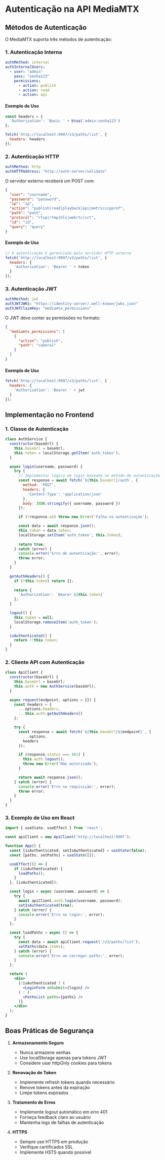 # Autenticação na API MediaMTX

## Métodos de Autenticação

O MediaMTX suporta três métodos de autenticação:

### 1. Autenticação Interna

```yaml
authMethod: internal
authInternalUsers:
  - user: "admin"
    pass: "senha123"
    permissions:
      - action: publish
      - action: read
      - action: api
```

#### Exemplo de Uso
```javascript
const headers = {
  'Authorization': 'Basic ' + btoa('admin:senha123')
};

fetch('http://localhost:9997/v3/paths/list', {
  headers: headers
});
```

### 2. Autenticação HTTP

```yaml
authMethod: http
authHTTPAddress: "http://auth-server/validate"
```

O servidor externo receberá um POST com:
```json
{
  "user": "username",
  "password": "password",
  "ip": "ip",
  "action": "publish|read|playback|api|metrics|pprof",
  "path": "path",
  "protocol": "rtsp|rtmp|hls|webrtc|srt",
  "id": "id",
  "query": "query"
}
```

#### Exemplo de Uso
```javascript
// A autenticação é gerenciada pelo servidor HTTP externo
fetch('http://localhost:9997/v3/paths/list', {
  headers: {
    'Authorization': 'Bearer ' + token
  }
});
```

### 3. Autenticação JWT

```yaml
authMethod: jwt
authJWTJWKS: "https://identity-server/.well-known/jwks.json"
authJWTClaimKey: "mediamtx_permissions"
```

O JWT deve conter as permissões no formato:
```json
{
  "mediamtx_permissions": [
    {
      "action": "publish",
      "path": "camera1"
    }
  ]
}
```

#### Exemplo de Uso
```javascript
fetch('http://localhost:9997/v3/paths/list', {
  headers: {
    'Authorization': 'Bearer ' + jwt
  }
});
```

## Implementação no Frontend

### 1. Classe de Autenticação

```javascript
class AuthService {
  constructor(baseUrl) {
    this.baseUrl = baseUrl;
    this.token = localStorage.getItem('auth_token');
  }

  async login(username, password) {
    try {
      // Implementar lógica de login baseada no método de autenticação
      const response = await fetch(`${this.baseUrl}/auth`, {
        method: 'POST',
        headers: {
          'Content-Type': 'application/json'
        },
        body: JSON.stringify({ username, password })
      });

      if (!response.ok) throw new Error('Falha na autenticação');

      const data = await response.json();
      this.token = data.token;
      localStorage.setItem('auth_token', this.token);
      
      return true;
    } catch (error) {
      console.error('Erro de autenticação:', error);
      throw error;
    }
  }

  getAuthHeaders() {
    if (!this.token) return {};
    
    return {
      'Authorization': `Bearer ${this.token}`
    };
  }

  logout() {
    this.token = null;
    localStorage.removeItem('auth_token');
  }

  isAuthenticated() {
    return !!this.token;
  }
}
```

### 2. Cliente API com Autenticação

```javascript
class ApiClient {
  constructor(baseUrl) {
    this.baseUrl = baseUrl;
    this.auth = new AuthService(baseUrl);
  }

  async request(endpoint, options = {}) {
    const headers = {
      ...options.headers,
      ...this.auth.getAuthHeaders()
    };

    try {
      const response = await fetch(`${this.baseUrl}${endpoint}`, {
        ...options,
        headers
      });

      if (response.status === 401) {
        this.auth.logout();
        throw new Error('Não autorizado');
      }

      return await response.json();
    } catch (error) {
      console.error('Erro na requisição:', error);
      throw error;
    }
  }
}
```

### 3. Exemplo de Uso em React

```jsx
import { useState, useEffect } from 'react';

const apiClient = new ApiClient('http://localhost:9997');

function App() {
  const [isAuthenticated, setIsAuthenticated] = useState(false);
  const [paths, setPaths] = useState([]);

  useEffect(() => {
    if (isAuthenticated) {
      loadPaths();
    }
  }, [isAuthenticated]);

  const login = async (username, password) => {
    try {
      await apiClient.auth.login(username, password);
      setIsAuthenticated(true);
    } catch (error) {
      console.error('Erro no login:', error);
    }
  };

  const loadPaths = async () => {
    try {
      const data = await apiClient.request('/v3/paths/list');
      setPaths(data.items);
    } catch (error) {
      console.error('Erro ao carregar paths:', error);
    }
  };

  return (
    <div>
      {!isAuthenticated ? (
        <LoginForm onSubmit={login} />
      ) : (
        <PathsList paths={paths} />
      )}
    </div>
  );
}
```

## Boas Práticas de Segurança

1. **Armazenamento Seguro**
   - Nunca armazene senhas
   - Use localStorage apenas para tokens JWT
   - Considere usar httpOnly cookies para tokens

2. **Renovação de Token**
   - Implemente refresh tokens quando necessário
   - Renove tokens antes da expiração
   - Limpe tokens expirados

3. **Tratamento de Erros**
   - Implemente logout automático em erro 401
   - Forneça feedback claro ao usuário
   - Mantenha logs de falhas de autenticação

4. **HTTPS**
   - Sempre use HTTPS em produção
   - Verifique certificados SSL
   - Implemente HSTS quando possível
